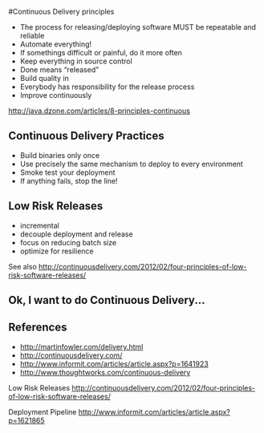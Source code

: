#Continuous Delivery principles

* The process for releasing/deploying software MUST be repeatable and reliable
* Automate everything!
* If somethings difficult or painful, do it more often
* Keep everything in source control
* Done means “released”
* Build quality in
* Everybody has responsibility for the release process
* Improve continuously

http://java.dzone.com/articles/8-principles-continuous

## Continuous Delivery Practices
* Build binaries only once
* Use precisely the same mechanism to deploy to every environment
* Smoke test your deployment
* If anything fails, stop the line!

## Low Risk Releases
* incremental
* decouple deployment and release
* focus on reducing batch size
* optimize for resilience

See also
http://continuousdelivery.com/2012/02/four-principles-of-low-risk-software-releases/

## Ok, I want to do Continuous Delivery...


## References
* http://martinfowler.com/delivery.html
* http://continuousdelivery.com/
* http://www.informit.com/articles/article.aspx?p=1641923
* http://www.thoughtworks.com/continuous-delivery

Low Risk Releases
http://continuousdelivery.com/2012/02/four-principles-of-low-risk-software-releases/

Deployment Pipeline
http://www.informit.com/articles/article.aspx?p=1621865








